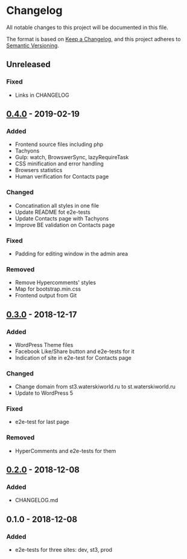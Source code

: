 # Changelog
All notable changes to this project will be documented in this file.

The format is based on [Keep a Changelog],
and this project adheres to [Semantic Versioning].

## Unreleased
### Fixed
- Links in CHANGELOG

## [0.4.0] - 2019-02-19
### Added
- Frontend source files including php
- Tachyons
- Gulp: watch, BrowswerSync, lazyRequireTask
- CSS minification and error handling
- Browsers statistics
- Human verification for Contacts page

### Changed
- Concatination all styles in one file
- Update README fot e2e-tests
- Update Contacts page with Tachyons
- Improve BE validation on Contacts page

### Fixed
- Padding for editing window in the admin area

### Removed
- Remove Hypercomments' styles
- Map for bootstrap.min.css
- Frontend output from Git

## [0.3.0] - 2018-12-17
### Added
- WordPress Theme files
- Facebook Like/Share button and e2e-tests for it
- Indication of site in e2e-test for Contacts page

### Changed
- Change domain from st3.waterskiworld.ru to st.waterskiworld.ru
- Update to WordPress 5

### Fixed
- e2e-test for last page

### Removed
- HyperComments and e2e-tests for them

## [0.2.0] - 2018-12-08
### Added
- CHANGELOG.md

## 0.1.0 - 2018-12-08
### Added
- e2e-tests for three sites: dev, st3, prod

[Keep a Changelog]: https://keepachangelog.com/en/1.0.0/
[Semantic Versioning]: https://semver.org/spec/v2.0.0.html
[0.4.0]: https://github.com/nekhaevskiy/waterskiworld/compare/v0.3.0...v0.4.0
[0.3.0]: https://github.com/nekhaevskiy/waterskiworld/compare/v0.2.0...v0.3.0
[0.2.0]: https://github.com/nekhaevskiy/waterskiworld/compare/v0.1.0...v0.2.0
